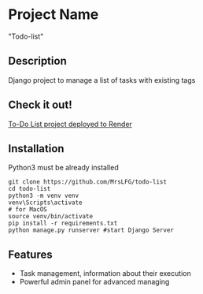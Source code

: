 # Project Name

"Todo-list" 

## Description

Django project to manage a list of tasks with existing tags

## Check it out!

[To-Do List project deployed to Render]()

## Installation

Python3 must be already installed

```shell
git clone https://github.com/MrsLFG/todo-list
cd todo-list
python3 -m venv venv
venv\Scripts\activate 
# for MacOS
source venv/bin/activate
pip install -r requirements.txt
python manage.py runserver #start Django Server
```

## Features

* Task management, information about their execution
* Powerful admin panel for advanced managing
